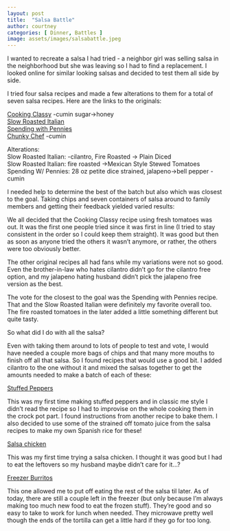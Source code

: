 ```yaml
---
layout: post
title:  "Salsa Battle"
author: courtney
categories: [ Dinner, Battles ]
image: assets/images/salsabattle.jpeg
---
```

I wanted to recreate a salsa I had tried - a neighbor girl was selling salsa in the neighborhood but she was leaving so I had to find a replacement. I looked online for similar looking salsas and decided to test them all side by side. 

I tried four salsa recipes and made a few alterations to them for a total of seven salsa recipes. Here are the links to the originals:

[Cooking Classy](https://www.cookingclassy.com/fresh-homemade-salsa/) -cumin sugar->honey<br>
[Slow Roasted Italian](https://www.theslowroasteditalian.com/lazy-day-salsa/)<br>
[Spending with Pennies](https://www.spendwithpennies.com/homemade-salsa-restaurant-style/)<br>
[Chunky Chef](https://www.thechunkychef.com/restaurant-salsa/#wprm-recipe-container-8463) -cumin<br>

Alterations:<br>
Slow Roasted Italian: -cilantro, Fire Roasted -> Plain Diced<br>
Slow Roasted Italian: fire roasted ->Mexican Style Stewed Tomatoes<br>
Spending W/ Pennies: 28 oz petite dice strained, jalapeno->bell pepper -cumin<br>

I needed help to determine the best of the batch but also which was closest to the goal. Taking chips and seven containers of salsa around to family members and getting their feedback yielded varied results:

We all decided that the Cooking Classy recipe using fresh tomatoes was out. It was the first one people tried since it was first in line (I tried to stay consistent in the order so I could keep them straight). It was good but then as soon as anyone tried the others it wasn’t anymore, or rather, the others were too obviously better.  

The other original recipes all had fans while my variations were not so good. Even the brother-in-law who hates cilantro didn’t go for the cilantro free option, and my jalapeno hating husband didn’t pick the jalapeno free version as the best.

The vote for the closest to the goal was the Spending with Pennies recipe. That and the Slow Roasted Italian were definitely my favorite overall too. The fire roasted tomatoes in the later added a little something different but quite tasty. 

So what did I do with all the salsa?  

Even with taking them around to lots of people to test and vote, I would have needed a couple more bags of chips and that many more mouths to finish off all that salsa. So I found recipes that would use a good bit. I added cilantro to the one without it and mixed the salsas together to get the amounts needed to make a batch of each of these:  

[Stuffed Peppers](https://www.tasteofhome.com/recipes/mexican-beef-stuffed-peppers/)  

This was my first time making stuffed peppers and in classic me style I didn’t read the recipe so I had to improvise on the whole cooking them in the crock pot part. I found instructions from another recipe to bake them. I also decided to use some of the strained off tomato juice from the salsa recipes to make my own Spanish rice for these!

[Salsa chicken](https://thecozycook.com/salsa-chicken)  

This was my first time trying a salsa chicken. I thought it was good but I had to eat the leftovers so my husband maybe didn’t care for it...?

[Freezer Burritos](https://www.tasteofhome.com/recipes/freezer-burritos/)  

This one allowed me to put off eating the rest of the salsa til later. As of today, there are still a couple left in the freezer (but only because I’m always making too much new food to eat the frozen stuff). They’re good and so easy to take to work for lunch when needed. They microwave pretty well though the ends of the tortilla can get a little hard if they go for too long. 
